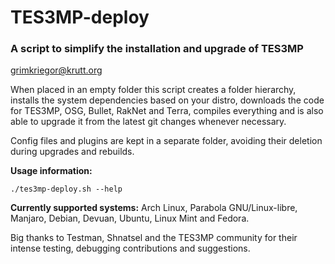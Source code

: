 # TES3MP-deploy

### A script to simplify the installation and upgrade of TES3MP

<grimkriegor@krutt.org>

When placed in an empty folder this script creates a folder hierarchy, installs the system dependencies based on your distro, downloads the code for TES3MP, OSG, Bullet, RakNet and Terra, compiles everything and is also able to upgrade it from the latest git changes whenever necessary.

Config files and plugins are kept in a separate folder, avoiding their deletion during upgrades and rebuilds.

**Usage information:**

    ./tes3mp-deploy.sh --help

**Currently supported systems:** Arch Linux, Parabola GNU/Linux-libre, Manjaro, Debian, Devuan, Ubuntu, Linux Mint and Fedora.

Big thanks to Testman, Shnatsel and the TES3MP community for their intense testing, debugging contributions and suggestions.
